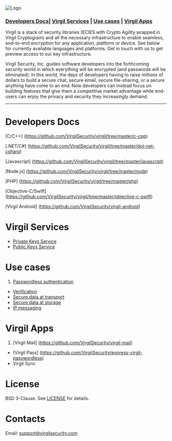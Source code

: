 ![Logo](https://github.com/VirgilSecurity/virgil/blob/master/images/VirgilLogo.png)

### [Developers Docs](#head3)| [Virgil Services](#head7) | [Use cases](#head4)  | [Virgil Apps](#head2)


Virgil is a stack of security libraries (ECIES with Crypto Agility wrapped in Virgil Cryptogram) and all the necessary infrastructure to enable seamless, end-to-end encryption for any application, platform or device. See below for currently available languages and platforms. Get in touch with us to get preview access to our key infrastructure.

Virgil Security, Inc. guides software developers into the forthcoming security world in which everything will be encrypted (and passwords will be eliminated). In this world, the days of developers having to raise millions of dollars to build a secure chat, secure email, secure file-sharing, or a secure anything have come to an end. Now developers can instead focus on building features that give them a competitive market advantage while end-users can enjoy the privacy and security they increasingly demand.
***

# <a name="head3"></a>Developers Docs

[C/C++] (https://github.com/VirgilSecurity/virgil/tree/master/c-cpp)

[.NET/C#] (https://github.com/VirgilSecurity/virgil/tree/master/dot-net-csharp)

[Javascript] (https://github.com/VirgilSecurity/virgil/tree/master/javascript)

[Node.js] (https://github.com/VirgilSecurity/virgil/tree/master/node)

[PHP] (https://github.com/VirgilSecurity/virgil/tree/master/php)

[Objective-C/Swift] (https://github.com/VirgilSecurity/virgil/tree/master/objective-c-swift)

[Virgil Android] (https://github.com/VirgilSecurity/virgil-android)

# <a name="head7"></a>Virgil Services
- [Private Keys Service](https://github.com/VirgilSecurity/virgil/wiki/Virgil-Private-Keys-API)
- [Public Keys Service](https://github.com/VirgilSecurity/virgil/wiki/Virgil-Keys-API)

# <a name="head4"></a>Use cases
1. [Passwordless authentication](https://github.com/VirgilSecurity/virgil/wiki/Passwordless-authentication)
- [Verification](https://github.com/VirgilSecurity/virgil/wiki/Verify-data)
- [Secure data at transport](https://github.com/VirgilSecurity/virgil/wiki/Secure-data-at-transport)
- [Secure data at storage](https://github.com/VirgilSecurity/virgil/wiki/Secure-data-at-storage)
- [IP messaging](https://github.com/VirgilSecurity/virgil/wiki/IP-messaging)

# <a name="head2"></a>Virgil Apps
1. [Virgil Mail] (https://github.com/VirgilSecurity/virgil-mail)
- [Virgil Pass] (https://github.com/VirgilSecurity/express-virgil-passwordless)
- Virgil Sync

# <a name="head5"></a>License
BSD 3-Clause. See [LICENSE](https://github.com/VirgilSecurity/virgil/blob/master/LICENSE) for details.

# <a name="head6"></a>Contacts
Email: support@virgilsecurity.com
